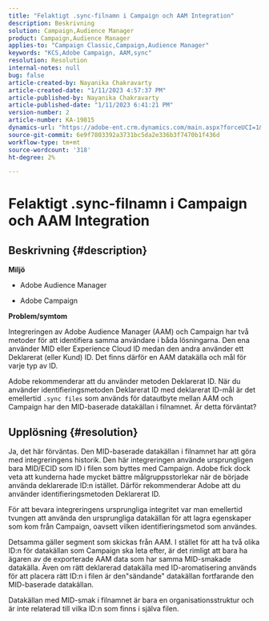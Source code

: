 ```yaml
---
title: "Felaktigt .sync-filnamn i Campaign och AAM Integration"
description: Beskrivning
solution: Campaign,Audience Manager
product: Campaign,Audience Manager
applies-to: "Campaign Classic,Campaign,Audience Manager"
keywords: "KCS,Adobe Campaign, AAM,sync"
resolution: Resolution
internal-notes: null
bug: false
article-created-by: Nayanika Chakravarty
article-created-date: "1/11/2023 4:57:37 PM"
article-published-by: Nayanika Chakravarty
article-published-date: "1/11/2023 6:41:21 PM"
version-number: 2
article-number: KA-19815
dynamics-url: "https://adobe-ent.crm.dynamics.com/main.aspx?forceUCI=1&pagetype=entityrecord&etn=knowledgearticle&id=473a7a0b-d191-ed11-aad1-6045bd006e5a"
source-git-commit: 6e9f7803392a3731bc5da2e336b3f7470b1f436d
workflow-type: tm+mt
source-wordcount: '318'
ht-degree: 2%

---
```


# Felaktigt .sync-filnamn i Campaign och AAM Integration

## Beskrivning {#description}


<b>Miljö</b>

- Adobe Audience Manager

- Adobe Campaign

<b>Problem/symtom</b>

Integreringen av Adobe Audience Manager (AAM) och Campaign har två metoder för att identifiera samma användare i båda lösningarna. Den ena använder MID eller Experience Cloud ID medan den andra använder ett Deklarerat (eller Kund) ID. Det finns därför en AAM datakälla och mål för varje typ av ID.

Adobe rekommenderar att du använder metoden Deklarerat ID. När du använder identifieringsmetoden Deklarerat ID med deklarerat ID-mål är det emellertid `.sync files` som används för datautbyte mellan AAM och Campaign har den MID-baserade datakällan i filnamnet. Är detta förväntat?


## Upplösning {#resolution}


Ja, det här förväntas. Den MID-baserade datakällan i filnamnet har att göra med integreringens historik. Den här integreringen använde ursprungligen bara MID/ECID som ID i filen som byttes med Campaign. Adobe fick dock veta att kunderna hade mycket bättre målgruppsstorlekar när de började använda deklarerade ID:n istället. Därför rekommenderar Adobe att du använder identifieringsmetoden Deklarerat ID.

För att bevara integreringens ursprungliga integritet var man emellertid tvungen att använda den ursprungliga datakällan för att lagra egenskaper som kom från Campaign, oavsett vilken identifieringsmetod som användes.

Detsamma gäller segment som skickas från AAM. I stället för att ha två olika ID:n för datakällan som Campaign ska leta efter, är det rimligt att bara ha ägaren av de exporterade AAM data som har samma MID-smakade datakälla. Även om rätt deklarerad datakälla med ID-aromatisering används för att placera rätt ID:n i filen är den&quot;sändande&quot; datakällan fortfarande den MID-baserade datakällan.

Datakällan med MID-smak i filnamnet är bara en organisationsstruktur och är inte relaterad till vilka ID:n som finns i själva filen.
